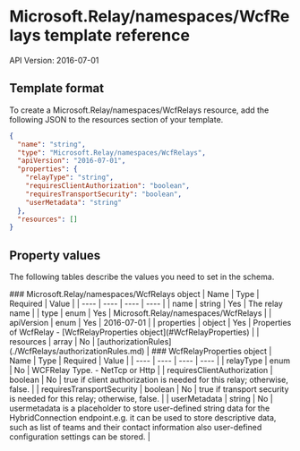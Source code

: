 # Microsoft.Relay/namespaces/WcfRelays template reference
API Version: 2016-07-01
## Template format

To create a Microsoft.Relay/namespaces/WcfRelays resource, add the following JSON to the resources section of your template.

```json
{
  "name": "string",
  "type": "Microsoft.Relay/namespaces/WcfRelays",
  "apiVersion": "2016-07-01",
  "properties": {
    "relayType": "string",
    "requiresClientAuthorization": "boolean",
    "requiresTransportSecurity": "boolean",
    "userMetadata": "string"
  },
  "resources": []
}
```
## Property values

The following tables describe the values you need to set in the schema.

<a id="Microsoft.Relay/namespaces/WcfRelays" />
### Microsoft.Relay/namespaces/WcfRelays object
|  Name | Type | Required | Value |
|  ---- | ---- | ---- | ---- |
|  name | string | Yes | The relay name |
|  type | enum | Yes | Microsoft.Relay/namespaces/WcfRelays |
|  apiVersion | enum | Yes | 2016-07-01 |
|  properties | object | Yes | Properties of WcfRelay - [WcfRelayProperties object](#WcfRelayProperties) |
|  resources | array | No | [authorizationRules](./WcfRelays/authorizationRules.md) |


<a id="WcfRelayProperties" />
### WcfRelayProperties object
|  Name | Type | Required | Value |
|  ---- | ---- | ---- | ---- |
|  relayType | enum | No | WCFRelay Type. - NetTcp or Http |
|  requiresClientAuthorization | boolean | No | true if client authorization is needed for this relay; otherwise, false. |
|  requiresTransportSecurity | boolean | No | true if transport security is needed for this relay; otherwise, false. |
|  userMetadata | string | No | usermetadata is a placeholder to store user-defined string data for the HybridConnection endpoint.e.g. it can be used to store  descriptive data, such as list of teams and their contact information also user-defined configuration settings can be stored. |

